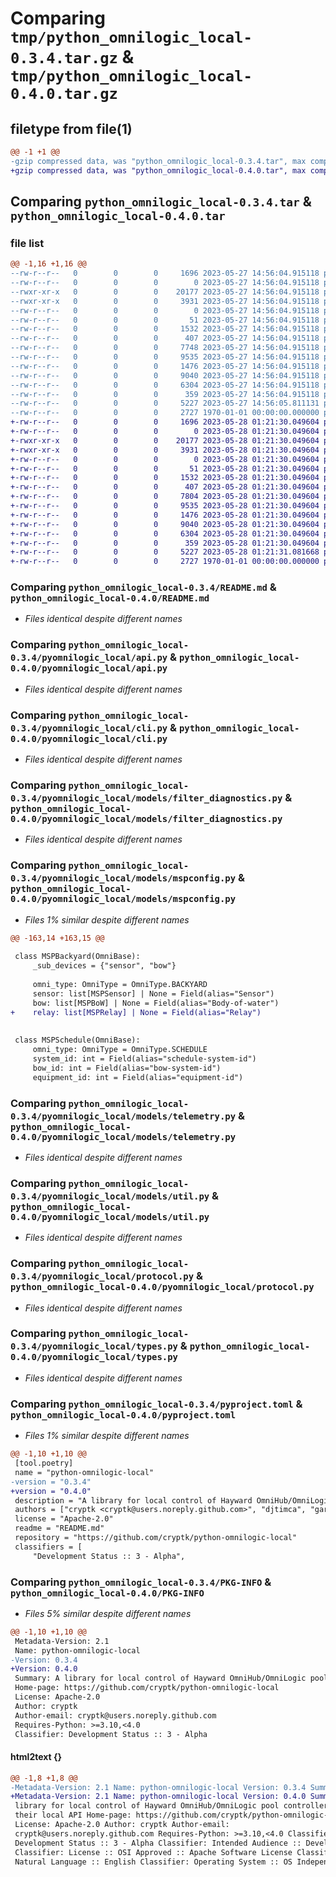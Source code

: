 # Comparing `tmp/python_omnilogic_local-0.3.4.tar.gz` & `tmp/python_omnilogic_local-0.4.0.tar.gz`

## filetype from file(1)

```diff
@@ -1 +1 @@
-gzip compressed data, was "python_omnilogic_local-0.3.4.tar", max compression
+gzip compressed data, was "python_omnilogic_local-0.4.0.tar", max compression
```

## Comparing `python_omnilogic_local-0.3.4.tar` & `python_omnilogic_local-0.4.0.tar`

### file list

```diff
@@ -1,16 +1,16 @@
--rw-r--r--   0        0        0     1696 2023-05-27 14:56:04.915118 python_omnilogic_local-0.3.4/README.md
--rw-r--r--   0        0        0        0 2023-05-27 14:56:04.915118 python_omnilogic_local-0.3.4/pyomnilogic_local/__init__.py
--rwxr-xr-x   0        0        0    20177 2023-05-27 14:56:04.915118 python_omnilogic_local-0.3.4/pyomnilogic_local/api.py
--rwxr-xr-x   0        0        0     3931 2023-05-27 14:56:04.915118 python_omnilogic_local-0.3.4/pyomnilogic_local/cli.py
--rw-r--r--   0        0        0        0 2023-05-27 14:56:04.915118 python_omnilogic_local-0.3.4/pyomnilogic_local/models/__init__.py
--rw-r--r--   0        0        0       51 2023-05-27 14:56:04.915118 python_omnilogic_local-0.3.4/pyomnilogic_local/models/const.py
--rw-r--r--   0        0        0     1532 2023-05-27 14:56:04.915118 python_omnilogic_local-0.3.4/pyomnilogic_local/models/filter_diagnostics.py
--rw-r--r--   0        0        0      407 2023-05-27 14:56:04.915118 python_omnilogic_local-0.3.4/pyomnilogic_local/models/leadmessage.py
--rw-r--r--   0        0        0     7748 2023-05-27 14:56:04.915118 python_omnilogic_local-0.3.4/pyomnilogic_local/models/mspconfig.py
--rw-r--r--   0        0        0     9535 2023-05-27 14:56:04.915118 python_omnilogic_local-0.3.4/pyomnilogic_local/models/telemetry.py
--rw-r--r--   0        0        0     1476 2023-05-27 14:56:04.915118 python_omnilogic_local-0.3.4/pyomnilogic_local/models/util.py
--rw-r--r--   0        0        0     9040 2023-05-27 14:56:04.915118 python_omnilogic_local-0.3.4/pyomnilogic_local/protocol.py
--rw-r--r--   0        0        0     6304 2023-05-27 14:56:04.915118 python_omnilogic_local-0.3.4/pyomnilogic_local/types.py
--rw-r--r--   0        0        0      359 2023-05-27 14:56:04.915118 python_omnilogic_local-0.3.4/pyomnilogic_local/util.py
--rw-r--r--   0        0        0     5227 2023-05-27 14:56:05.811131 python_omnilogic_local-0.3.4/pyproject.toml
--rw-r--r--   0        0        0     2727 1970-01-01 00:00:00.000000 python_omnilogic_local-0.3.4/PKG-INFO
+-rw-r--r--   0        0        0     1696 2023-05-28 01:21:30.049604 python_omnilogic_local-0.4.0/README.md
+-rw-r--r--   0        0        0        0 2023-05-28 01:21:30.049604 python_omnilogic_local-0.4.0/pyomnilogic_local/__init__.py
+-rwxr-xr-x   0        0        0    20177 2023-05-28 01:21:30.049604 python_omnilogic_local-0.4.0/pyomnilogic_local/api.py
+-rwxr-xr-x   0        0        0     3931 2023-05-28 01:21:30.049604 python_omnilogic_local-0.4.0/pyomnilogic_local/cli.py
+-rw-r--r--   0        0        0        0 2023-05-28 01:21:30.049604 python_omnilogic_local-0.4.0/pyomnilogic_local/models/__init__.py
+-rw-r--r--   0        0        0       51 2023-05-28 01:21:30.049604 python_omnilogic_local-0.4.0/pyomnilogic_local/models/const.py
+-rw-r--r--   0        0        0     1532 2023-05-28 01:21:30.049604 python_omnilogic_local-0.4.0/pyomnilogic_local/models/filter_diagnostics.py
+-rw-r--r--   0        0        0      407 2023-05-28 01:21:30.049604 python_omnilogic_local-0.4.0/pyomnilogic_local/models/leadmessage.py
+-rw-r--r--   0        0        0     7804 2023-05-28 01:21:30.049604 python_omnilogic_local-0.4.0/pyomnilogic_local/models/mspconfig.py
+-rw-r--r--   0        0        0     9535 2023-05-28 01:21:30.049604 python_omnilogic_local-0.4.0/pyomnilogic_local/models/telemetry.py
+-rw-r--r--   0        0        0     1476 2023-05-28 01:21:30.049604 python_omnilogic_local-0.4.0/pyomnilogic_local/models/util.py
+-rw-r--r--   0        0        0     9040 2023-05-28 01:21:30.049604 python_omnilogic_local-0.4.0/pyomnilogic_local/protocol.py
+-rw-r--r--   0        0        0     6304 2023-05-28 01:21:30.049604 python_omnilogic_local-0.4.0/pyomnilogic_local/types.py
+-rw-r--r--   0        0        0      359 2023-05-28 01:21:30.049604 python_omnilogic_local-0.4.0/pyomnilogic_local/util.py
+-rw-r--r--   0        0        0     5227 2023-05-28 01:21:31.081668 python_omnilogic_local-0.4.0/pyproject.toml
+-rw-r--r--   0        0        0     2727 1970-01-01 00:00:00.000000 python_omnilogic_local-0.4.0/PKG-INFO
```

### Comparing `python_omnilogic_local-0.3.4/README.md` & `python_omnilogic_local-0.4.0/README.md`

 * *Files identical despite different names*

### Comparing `python_omnilogic_local-0.3.4/pyomnilogic_local/api.py` & `python_omnilogic_local-0.4.0/pyomnilogic_local/api.py`

 * *Files identical despite different names*

### Comparing `python_omnilogic_local-0.3.4/pyomnilogic_local/cli.py` & `python_omnilogic_local-0.4.0/pyomnilogic_local/cli.py`

 * *Files identical despite different names*

### Comparing `python_omnilogic_local-0.3.4/pyomnilogic_local/models/filter_diagnostics.py` & `python_omnilogic_local-0.4.0/pyomnilogic_local/models/filter_diagnostics.py`

 * *Files identical despite different names*

### Comparing `python_omnilogic_local-0.3.4/pyomnilogic_local/models/mspconfig.py` & `python_omnilogic_local-0.4.0/pyomnilogic_local/models/mspconfig.py`

 * *Files 1% similar despite different names*

```diff
@@ -163,14 +163,15 @@
 
 class MSPBackyard(OmniBase):
     _sub_devices = {"sensor", "bow"}
 
     omni_type: OmniType = OmniType.BACKYARD
     sensor: list[MSPSensor] | None = Field(alias="Sensor")
     bow: list[MSPBoW] | None = Field(alias="Body-of-water")
+    relay: list[MSPRelay] | None = Field(alias="Relay")
 
 
 class MSPSchedule(OmniBase):
     omni_type: OmniType = OmniType.SCHEDULE
     system_id: int = Field(alias="schedule-system-id")
     bow_id: int = Field(alias="bow-system-id")
     equipment_id: int = Field(alias="equipment-id")
```

### Comparing `python_omnilogic_local-0.3.4/pyomnilogic_local/models/telemetry.py` & `python_omnilogic_local-0.4.0/pyomnilogic_local/models/telemetry.py`

 * *Files identical despite different names*

### Comparing `python_omnilogic_local-0.3.4/pyomnilogic_local/models/util.py` & `python_omnilogic_local-0.4.0/pyomnilogic_local/models/util.py`

 * *Files identical despite different names*

### Comparing `python_omnilogic_local-0.3.4/pyomnilogic_local/protocol.py` & `python_omnilogic_local-0.4.0/pyomnilogic_local/protocol.py`

 * *Files identical despite different names*

### Comparing `python_omnilogic_local-0.3.4/pyomnilogic_local/types.py` & `python_omnilogic_local-0.4.0/pyomnilogic_local/types.py`

 * *Files identical despite different names*

### Comparing `python_omnilogic_local-0.3.4/pyproject.toml` & `python_omnilogic_local-0.4.0/pyproject.toml`

 * *Files 1% similar despite different names*

```diff
@@ -1,10 +1,10 @@
 [tool.poetry]
 name = "python-omnilogic-local"
-version = "0.3.4"
+version = "0.4.0"
 description = "A library for local control of Hayward OmniHub/OmniLogic pool controllers using their local API"
 authors = ["cryptk <cryptk@users.noreply.github.com>", "djtimca", "garionphx"]
 license = "Apache-2.0"
 readme = "README.md"
 repository = "https://github.com/cryptk/python-omnilogic-local"
 classifiers = [
     "Development Status :: 3 - Alpha",
```

### Comparing `python_omnilogic_local-0.3.4/PKG-INFO` & `python_omnilogic_local-0.4.0/PKG-INFO`

 * *Files 5% similar despite different names*

```diff
@@ -1,10 +1,10 @@
 Metadata-Version: 2.1
 Name: python-omnilogic-local
-Version: 0.3.4
+Version: 0.4.0
 Summary: A library for local control of Hayward OmniHub/OmniLogic pool controllers using their local API
 Home-page: https://github.com/cryptk/python-omnilogic-local
 License: Apache-2.0
 Author: cryptk
 Author-email: cryptk@users.noreply.github.com
 Requires-Python: >=3.10,<4.0
 Classifier: Development Status :: 3 - Alpha
```

#### html2text {}

```diff
@@ -1,8 +1,8 @@
-Metadata-Version: 2.1 Name: python-omnilogic-local Version: 0.3.4 Summary: A
+Metadata-Version: 2.1 Name: python-omnilogic-local Version: 0.4.0 Summary: A
 library for local control of Hayward OmniHub/OmniLogic pool controllers using
 their local API Home-page: https://github.com/cryptk/python-omnilogic-local
 License: Apache-2.0 Author: cryptk Author-email:
 cryptk@users.noreply.github.com Requires-Python: >=3.10,<4.0 Classifier:
 Development Status :: 3 - Alpha Classifier: Intended Audience :: Developers
 Classifier: License :: OSI Approved :: Apache Software License Classifier:
 Natural Language :: English Classifier: Operating System :: OS Independent
```

